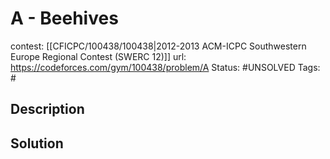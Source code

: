 # A - Beehives

contest: [[CFICPC/100438/100438|2012-2013 ACM-ICPC Southwestern Europe Regional Contest (SWERC 12)]]
url: https://codeforces.com/gym/100438/problem/A
Status: #UNSOLVED
Tags: #

## Description

## Solution

